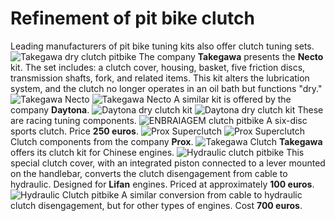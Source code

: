 # Refinement of pit bike clutch

Leading manufacturers of pit bike tuning kits also offer clutch tuning sets. ![Takegawa dry clutch pitbike](http://mypitbike.ru/uploads/images/00/00/02/2012/02/28/32e4d1.jpg "Takegawa dry clutch pitbike") The company **Takegawa** presents the **Necto** kit. The set includes: a clutch cover, housing, basket, five friction discs, transmission shafts, fork, and related items. This kit alters the lubrication system, and the clutch no longer operates in an oil bath but functions "dry." ![Takegawa Necto](http://mypitbike.ru/uploads/images/00/00/02/2012/02/28/567dc7.jpg "Takegawa Necto") ![Takegawa Necto](http://mypitbike.ru/uploads/images/00/00/02/2012/02/28/d54d03.jpg "Takegawa Necto") A similar kit is offered by the company **Daytona**. ![Daytona dry clutch kit](http://mypitbike.ru/uploads/images/00/00/02/2012/02/28/572a49.jpg "Daytona dry clutch kit") ![Daytona dry clutch kit](http://mypitbike.ru/uploads/images/00/00/02/2012/02/28/c3f302.jpg "Daytona dry clutch kit") These are racing tuning components. ![ENBRAIAGEM clutch pitbike](http://mypitbike.ru/uploads/images/00/00/02/2012/02/28/f27419.jpg "ENBRAIAGEM clutch pitbike") A six-disc sports clutch. Price **250 euros**. ![Prox Superclutch](http://mypitbike.ru/uploads/images/00/00/02/2012/02/28/767403.jpg "Prox Superclutch") ![Prox Superclutch](http://mypitbike.ru/uploads/images/00/00/02/2012/02/28/64066c.jpg "Prox Superclutch") Clutch components from the company **Prox**. ![Takegawa Clutch](http://mypitbike.ru/uploads/images/00/00/02/2012/02/28/22422e.jpg "Takegawa Clutch") **Takegawa** offers its clutch kit for Chinese engines. ![Hydraulic clutch pitbike](http://mypitbike.ru/uploads/images/00/00/02/2012/02/28/961f1f.jpg "Hydraulic clutch pitbike") This special clutch cover, with an integrated piston connected to a lever mounted on the handlebar, converts the clutch disengagement from cable to hydraulic. Designed for **Lifan** engines. Priced at approximately **100 euros**. ![Hydraulic Clutch pitbike](http://mypitbike.ru/uploads/images/00/00/02/2012/02/28/7bf852.jpg "Hydraulic Clutch pitbike") A similar conversion from cable to hydraulic clutch disengagement, but for other types of engines. Cost **700 euros**.